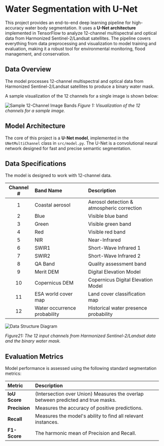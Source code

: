 # Water Segmentation with U-Net

This project provides an end-to-end deep learning pipeline for high-accuracy water body segmentation. It uses a **U-Net architecture** implemented in TensorFlow to analyze 12-channel multispectral and optical data from Harmonized Sentinel-2/Landsat satellites. The pipeline covers everything from data preprocessing and visualization to model training and evaluation, making it a robust tool for environmental monitoring, flood management, and conservation.

## Data Overview

The model processes 12-channel multispectral and optical data from Harmonized Sentinel-2/Landsat satellites to produce a binary water mask.


A sample visualization of the 12 channels for a single image is shown below:

![Sample 12-Channel Image Bands](./data/visualizations/sample_bands_253.png)
_Figure 1: Visualization of the 12 channels for a sample image._

## Model Architecture

The core of this project is a **U-Net model**, implemented in the `UNetMultiChannel` class in `src/model.py`. The U-Net is a convolutional neural network designed for fast and precise semantic segmentation.

## Data Specifications

The model is designed to work with 12-channel data.

| Channel # | Band Name                 | Description                               |
| :-------: | :------------------------ | :---------------------------------------- |
| 1         | Coastal aerosol           | Aerosol detection & atmospheric correction |
| 2         | Blue                      | Visible blue band                         |
| 3         | Green                     | Visible green band                        |
| 4         | Red                       | Visible red band                          |
| 5         | NIR                       | Near-Infrared                             |
| 6         | SWIR1                     | Short-Wave Infrared 1                     |
| 7         | SWIR2                     | Short-Wave Infrared 2                     |
| 8         | QA Band                   | Quality assessment band                   |
| 9         | Merit DEM                 | Digital Elevation Model                   |
| 10        | Copernicus DEM            | Copernicus Digital Elevation Model        |
| 11        | ESA world cover map       | Land cover classification map             |
| 12        | Water occurrence probability | Historical water presence probability     |


![Data Structure Diagram](./data/WhatsApp%20Image%202025-07-13%20at%2021.34.01_117d2a2b.jpg)

_Figure21: The 12 input channels from Harmonized Sentinel-2/Landsat data and the binary water mask._

## Evaluation Metrics

Model performance is assessed using the following standard segmentation metrics:

| Metric          | Description                                               |
| :-------------- | :-------------------------------------------------------- |
| **IoU Score**   | (Intersection over Union) Measures the overlap between predicted and true masks. |
| **Precision**   | Measures the accuracy of positive predictions.            |
| **Recall**      | Measures the model's ability to find all relevant instances. |
| **F1-Score**    | The harmonic mean of Precision and Recall.                |


